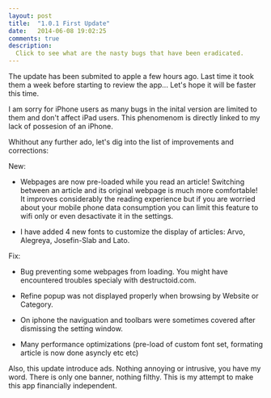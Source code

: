 ```yaml
---
layout: post
title:  "1.0.1 First Update"
date:   2014-06-08 19:02:25
comments: true
description:
  Click to see what are the nasty bugs that have been eradicated.
---
```


The update has been submited to apple a few hours ago. Last time it took them a week before starting to review the app... Let's hope it will be faster this time. 

I am sorry for iPhone users as many bugs in the inital version are limited to them and don't affect iPad users. This phenomenom is directly linked to my lack of possesion of an iPhone.   

Whithout any further ado, let's dig into the list of improvements and corrections:

New:

- Webpages are now pre-loaded while you read an article! Switching between an article and its original webpage is much more comfortable! It improves considerably the reading experience but if you are worried about your mobile phone data consumption you can limit this feature to wifi only or even desactivate it in the settings. 

- I have added 4 new fonts to customize the display of articles: Arvo, Alegreya, Josefin-Slab and Lato. 

Fix:

- Bug preventing some webpages from loading. You might have encountered troubles specialy with destructoid.com. 

- Refine popup was not displayed properly when browsing by Website or Category. 

- On iphone the naviguation and toolbars were sometimes covered after dismissing the setting window.

- Many performance optimizations (pre-load of custom font set, formating article is now done asyncly etc etc)

Also, this update introduce ads. Nothing annoying or intrusive, you have my word. There is only one banner, nothing filthy. This is my attempt to make this app financially independent. 
